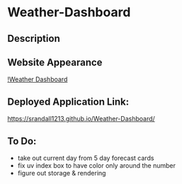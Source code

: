 # Weather-Dashboard

## Description

## Website Appearance

[!Weather Dashboard]()

## Deployed Application Link: 
https://srandall1213.github.io/Weather-Dashboard/

## To Do:

- take out current day from 5 day forecast cards
- fix uv index box to have color only around the number
- figure out storage & rendering